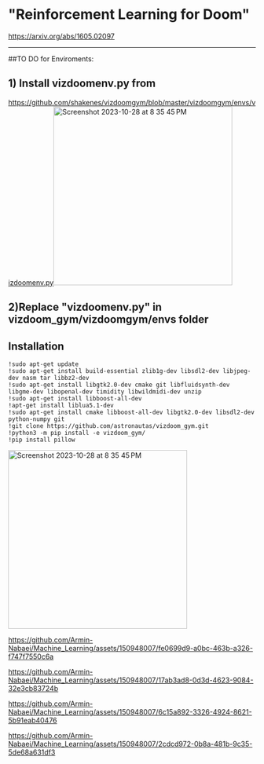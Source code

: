 # "Reinforcement Learning for Doom"
 
https://arxiv.org/abs/1605.02097
_______________________

##TO DO for Enviroments:
## 1) Install  vizdoomenv.py from 
https://github.com/shakenes/vizdoomgym/blob/master/vizdoomgym/envs/vizdoomenv.py<img width="364" alt="Screenshot 2023-10-28 at 8 35 45 PM" src="https://github.com/Armin-Nabaei/Machine_Learning/assets/150948007/bd525cd6-d312-4bc3-b06f-75cc71941859">

## 2)Replace "**vizdoomenv.py**" in vizdoom_gym/vizdoomgym/envs folder

## Installation

```
!sudo apt-get update
!sudo apt-get install build-essential zlib1g-dev libsdl2-dev libjpeg-dev nasm tar libbz2-dev 
!sudo apt-get install libgtk2.0-dev cmake git libfluidsynth-dev libgme-dev libopenal-dev timidity libwildmidi-dev unzip
!sudo apt-get install libboost-all-dev
!apt-get install liblua5.1-dev
!sudo apt-get install cmake libboost-all-dev libgtk2.0-dev libsdl2-dev python-numpy git
!git clone https://github.com/astronautas/vizdoom_gym.git
!python3 -m pip install -e vizdoom_gym/
!pip install pillow
```

<img width="364" alt="Screenshot 2023-10-28 at 8 35 45 PM" src="https://github.com/Armin-Nabaei/Machine_Learning/assets/150948007/f39e70f1-9aca-4b97-90d1-665fdd8832d5">


https://github.com/Armin-Nabaei/Machine_Learning/assets/150948007/fe0699d9-a0bc-463b-a326-f747f7550c6a



https://github.com/Armin-Nabaei/Machine_Learning/assets/150948007/17ab3ad8-0d3d-4623-9084-32e3cb83724b



https://github.com/Armin-Nabaei/Machine_Learning/assets/150948007/6c15a892-3326-4924-8621-5b91eab40476



https://github.com/Armin-Nabaei/Machine_Learning/assets/150948007/2cdcd972-0b8a-481b-9c35-5de68a631df3








